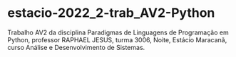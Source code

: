 # estacio-2022_2-trab_AV2-Python
Trabalho AV2 da disciplina Paradigmas de Linguagens de Programação em Python, professor RAPHAEL JESUS, turma 3006, Noite, Estácio Maracanã, curso Análise e Desenvolvimento de Sistemas.
